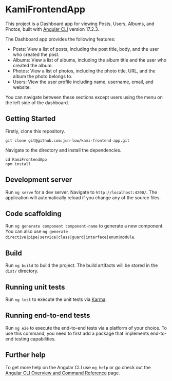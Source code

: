 # KamiFrontendApp

This project is a Dashboard app for viewing Posts, Users, Albums, and Photos, built with [Angular CLI](https://github.com/angular/angular-cli) version 17.2.3.

The Dashboard app provides the following features:

- Posts: View a list of posts, including the post title, body, and the user who created the post.
- Albums: View a list of albums, including the album title and the user who created the album.
- Photos: View a list of photos, including the photo title, URL, and the album the photo belongs to.
- Users: View the user profile including name, username, email, and website.

You can navigate between these sections except users using the menu on the left side of the dashboard.

## Getting Started
Firstly, clone this repository.

```
git clone git@github.com:jun-low/kami-frontend-app.git
```

Navigate to the directory and install the dependencies.
```
cd KamiFrontendApp
npm install
```

## Development server

Run `ng serve` for a dev server. Navigate to `http://localhost:4200/`. The application will automatically reload if you change any of the source files.

## Code scaffolding

Run `ng generate component component-name` to generate a new component. You can also use `ng generate directive|pipe|service|class|guard|interface|enum|module`.

## Build

Run `ng build` to build the project. The build artifacts will be stored in the `dist/` directory.

## Running unit tests

Run `ng test` to execute the unit tests via [Karma](https://karma-runner.github.io).

## Running end-to-end tests

Run `ng e2e` to execute the end-to-end tests via a platform of your choice. To use this command, you need to first add a package that implements end-to-end testing capabilities.

## Further help

To get more help on the Angular CLI use `ng help` or go check out the [Angular CLI Overview and Command Reference](https://angular.io/cli) page.
